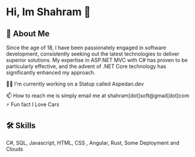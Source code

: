 
# Hi, Im Shahram 👋



## 🚀 About Me
Since the age of 18, I have been passionately engaged in software development, consistently seeking out the latest technologies to deliver superior solutions. My expertise in ASP.NET MVC with C# has proven to be particularly effective, and the advent of .NET Core technology has significantly enhanced my approach. 



👩‍💻 I'm currently working on a Statup called Aspedan.dev

📫 How to reach me is simply email me at shahram[dot]soft@gmail[dot]com
⚡️ Fun fact I Love Cars


## 🛠 Skills
C#, SQL, Javascript, HTML, CSS , Angular,  Rust, Some Deployment and Clouds

